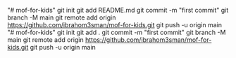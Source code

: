 "# mof-for-kids"  git init git add README.md git commit -m "first commit" git branch -M main git remote add origin https://github.com/ibrahom3sman/mof-for-kids.git git push -u origin main
"# mof-for-kids"  git init git add .  git commit -m "first commit" git branch -M main git remote add origin https://github.com/ibrahom3sman/mof-for-kids.git git push -u origin main
